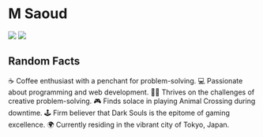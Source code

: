 # M Saoud

![](https://github-readme-stats.vercel.app/api?username=m-saoud&count_private=true&show_icons=true&theme=cobalt) 
![](https://github-readme-stats.vercel.app/api/top-langs/?username=m-saoud&layout=compact&hide_progress=true&langs_count=10)

## Random Facts

☕ Coffee enthusiast with a penchant for problem-solving.
💻 Passionate about programming and web development.
👨‍💻 Thrives on the challenges of creative problem-solving.
🎮 Finds solace in playing Animal Crossing during downtime.
🕹️ Firm believer that Dark Souls is the epitome of gaming excellence.
🌍 Currently residing in the vibrant city of Tokyo, Japan.







